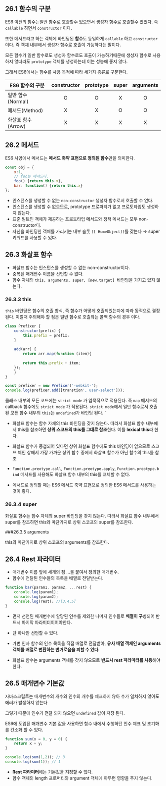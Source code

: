 ## 26.1 함수의 구분
ES6 이전의 함수는일반 함수로 호출할수 있으면서 생성자 함수로 호출할수 있었다. 
즉 `callable` 하면서 `constructor` 이다.

또한 메서드라고 하는 객체에 바인딩된 **함수**도 동일하게 `callable` 하고 `constructor` 이다.
즉 객체 내부에서 생성자 함수로  호출이 가능하다는 말이다.

모든 함수가 일반 함수로도 생성자 함수로도 호출이 가능하기때문에 생성자 함수로 사용하지 않더라도 `prototype` 객체를 생성하는데 이는 성능에 좋지 않다.

그래서 ES6에서는 함수를 사용 목적에 따라 세가지 종류로 구분한다.

| ES6 함수의 구분 | constructor | prototype | super | arguments |
|-----------------|:-----------:|:---------:|:-----:|:---------:|
| 일반 함수(Normal) |      O      |     O     |   X   |     O     |
| 메서드(Method)    |      X      |     X     |   O   |     O     |
| 화살표 함수(Arrow) |      X      |     X     |   X   |     X     |

## 26.2 메서드

ES6 사양에서 메서드는 **메서드 축약 표현으로 정의된 함수**만을 의미한다.

```jsx
const obj = {
	x:1,
	// foo는 메서드다.
	foo() {return this.x},
	bar: function() {return this.x}
};
```

- 인스턴스를 생성할 수 없는 `non-constructor`  생성자 함수로서 호출할 수 없다.
- 인스턴스를 생성할 수 없으므로, prototype 프로퍼티가 없고 프로토타입도 생성하지 않는다.
- 표준 빌트인 객체가 제공하는 프로토타입 메서드와 정적 메서드는 모두 non-constructor다.
- 자신을 바인딩한 객체를 가리키는 내부 슬롯 `[[ HomeObject]]`를 갖는다 → super 키워드를 사용할 수 있다.

## 26.3 화살표 함수


- 화살표 함수는 인스턴스를 생성할 수 없는 non-constructor이다.
- 중복된 매개변수 이름을 선언할 수 없다.
- 함수 자체의 `this, arguments, super, [new.target]`  바인딩을 가지고 있지 않는다.

### 26.3.3 this

`this` 바인딩은 함수의 호출 방식, 즉 함수가 어떻게 호출되었는지에 따라 동적으로 결정된다.
이럴때 주의해야 할 점은 일반 함수로 호출되는 콜백 함수의 경우 이다.


```js
class Prefixer {
	constructor(prefix) {
		this.prefix = prefix;
	}
	
	add(arr) {
		return arr.map(function (item){
		
		return this.prefix + item;
	});
	}
}

const prefixer = new Prefixer('-webkit-');
console.log(prefixer.add([transtion', user-select']));
```


클래스 내부의 모든 코드에는 `strict mode` 가 암묵적으로 적용된다.
즉 `map` 메서드의 callback 함수에도 `strict mode` 가 적용된다.
`strict mode`에서 일반 함수로서 호출된 모든 함수 내부의 `this`는 `undefined`가 바인딩 된다.
`

- 화살표 함수는 함수 자체의 this 바인딩을 갖지 않는다. 따라서 화살표 함수 내부에서 this를 참조하면 **상위 스코프의 this를 그대로 참조**한다. 이를 **lexical this**라 한다.
- 화살표 함수가 중첩되어 있다면 상위 화살표 함수에도 this 바인딩이 없으므로 스코프 체인 상에서 가장 가까운 상위 함수 중에서 화살표 함수가 아닌 함수의 this를 참조

- `Function.preotype.call`, `Function.preotype.apply`, `Function.preotype.bind` 메서드를 사용해도 화살표 함수 내부의 this를 교체할 수 없다.

- 메서드로 정의할 때는 ES6 메서드 축약 표현으로 정의한 ES6 메서드를 사용하는 것이 좋다.

### 26.3.4 super

화살표 함수는 함수 자체의 super 바인딩을 갖지 않는다. 따라서 화살표 함수 내부에서 super를 참조하면 this와 마찬가지로 상위 스코프의 super를 참조한다.

###26.3.5 arguments

this와 마찬가지로 상위 스코프의 arguments를 참조한다.

## 26.4 Rest 파라미터

- 매개변수 이름 앞에 세개의 점 …을 붙여서 정의한 매개변수.
- 함수에 전달된 인수들의 목록을 배열로 전달받는다.

```js
function bar(param1, param2, ...rest) {
	console.log(param1);
	console.log(param2);
	console.log(rest); //[3,4,5]
}
```
- 먼저 선언된 매개변수에 할당된 인수를 제외한 나머지 인수들로 **배열이 구성**되어 반드시 마지막 파라미터이어야한다.
- 단 하나만 선언할 수 있다.

- 가변 인자 함수의 인수 목록을 직접 배열로 전달받아, **유사 배열 객체인 arguments 객체를 배열로 변환하는 번거로움을 피할 수 있다**.
- 화살표 함수는 arguments 객체를 갖지 않으므로 **반드시 rest 파라미터를 사용**해야 한다.

## 26.5 매개변수 기본값

자바스크립트는 매개변수의 개수와 인수의 개수를 체크하지 않아 수가 일치하지 않아도 에러가 발생하지 않는다

그렇기 때문에 인수가 전달 되지 않으면 `undefined` 값이 저장 된다.

ES6에 도입된 매개변수 기본 값을 사용하면 함수 내에서 수행하던 인수 체크 및 초기화를 간소화 할 수 있다.

```jsx
function sum(x = 0, y = 0) {
	return x + y;
}

console.log(sum(1,2)); // 3
console.log(sum(1)); // 1
```

- **Rest 파라미터**에는 기본값을 지정할 수 없다.
- 함수 객체의 length 프로퍼티와 argument 객체에 아무런 영향을 주지 않는다.
